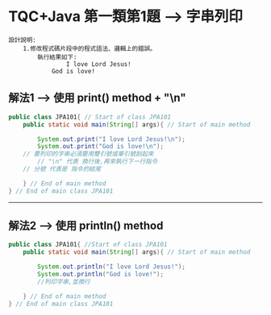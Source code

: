 # TQC+Java 第一類第1題  --> 字串列印
```
設計說明:
   	1.修改程式碼片段中的程式語法、邏輯上的錯誤。
        執行結果如下:
    		    I love Lord Jesus!
		    God is love!
```

## 解法1 --> 使用 print() method + "\n"
```java
public class JPA101{ // Start of class JPA101
    public static void main(String[] args){ // Start of main method

        System.out.print("I love Lord Jesus!\n"); 
        System.out.print("God is love!\n");
	// 要列印的字串必須要用雙引號或單引號刮起來  
        // "\n" 代表 換行後,再來執行下一行指令
	// 分號 代表是 指令的結尾

    } // End of main method
} // End of main class JPA101
```
***

## 解法2 --> 使用 println() method
```java
public class JPA101{ //Start of class JPA101
    public static void main(String[] args){ // Start of main method

        System.out.println("I love Lord Jesus!");
        System.out.println("God is love!");  
        //列印字串,並換行

    } // End of main method
} // End of main class JPA101
```
